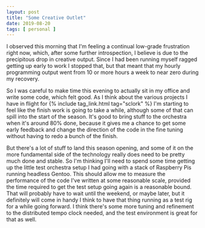 ```yaml
---
layout: post
title: "Some Creative Outlet"
date: 2019-08-20
tags: [ personal ]
---
```


I observed this morning that I'm feeling a continual low-grade frustration right now, which, after some further
introspection, I believe is due to the precipitous drop in creative output. Since I had been running myself ragged
getting up early to work I stopped that, but that meant that my hourly programming output went from 10 or more hours a
week to near zero during my recovery.

So I was careful to make time this evening to actually sit in my office and write some code, which felt good. As I think
about the various projects I have in flight for {% include tag_link.html tag="sclork" %} I'm starting to feel like the
finish work is going to take a while, although some of that can spill into the start of the season. It's good to bring
stuff to the orchestra when it's around 80% done, because it gives me a chance to get some early feedback and change the
direction of the code in the fine tuning without having to redo a bunch of the finish.

But there's a lot of stuff to land this season opening, and some of it on the more fundamental side of the technology
really does need to be pretty much done and stable. So I'm thinking I'll need to spend some time getting up the little
test orchestra setup I had going with a stack of Raspberry Pis running headless Gentoo. This should allow me to measure
the performance of the code I've written at some reasonable scale, provided the time required to get the test setup
going again is a reasonable bound. That will probably have to wait until the weekend, or maybe later, but it definitely
will come in handy I think to have that thing running as a test rig for a while going forward. I think there's some more
tuning and refinement to the distributed tempo clock needed, and the test environment is great for that as well.

